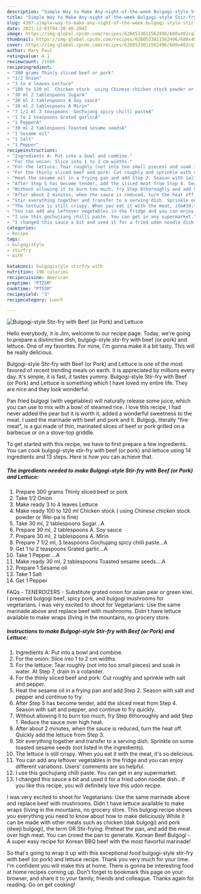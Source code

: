 ```yaml
---
description: "Simple Way to Make Any-night-of-the-week Bulgogi-style Stir-fry with Beef (or Pork) and Lettuce"
title: "Simple Way to Make Any-night-of-the-week Bulgogi-style Stir-fry with Beef (or Pork) and Lettuce"
slug: 4397-simple-way-to-make-any-night-of-the-week-bulgogi-style-stir-fry-with-beef-or-pork-and-lettuce
date: 2021-12-01T04:38:40.204Z
image: https://img-global.cpcdn.com/recipes/6288533011562496/680x482cq70/bulgogi-style-stir-fry-with-beef-or-pork-and-lettuce-recipe-main-photo.jpg
thumbnail: https://img-global.cpcdn.com/recipes/6288533011562496/680x482cq70/bulgogi-style-stir-fry-with-beef-or-pork-and-lettuce-recipe-main-photo.jpg
cover: https://img-global.cpcdn.com/recipes/6288533011562496/680x482cq70/bulgogi-style-stir-fry-with-beef-or-pork-and-lettuce-recipe-main-photo.jpg
author: Mary Paul
ratingvalue: 4.1
reviewcount: 21686
recipeingredient:
- "300 grams Thinly sliced beef or pork"
- "1/2 Onion"
- "3 to 4 leaves Lettuce"
- "100 to 120 ml  Chicken stock  using Chinese chicken stock powder or Weipa is fine"
- "30 ml 2 tablespoons SugarA"
- "30 ml 2 tablespoons A Soy sauce"
- "30 ml 2 tablespoons A Mirin"
- "7 1/2 ml 3 teaspoons  Gochujang spicy chilli pasteA"
- "1 to 2 teaspoons Grated garlicA"
- "1 PepperA"
- "30 ml 2 tablespoons Toasted sesame seedsA"
- "1 Sesame oil"
- "1 Salt"
- "1 Pepper"
recipeinstructions:
- "Ingredients A: Put into a bowl and combine."
- "For the onion: Slice into 1 to 2 cm widths."
- "For the lettuce: Tear roughly (not into too small pieces) and soak in water. At Step 7, drain in a colander."
- "For the thinly sliced beef and pork: Cut roughly and sprinkle with salt and pepper."
- "Heat the sesame oil in a frying pan and add Step 2. Season with salt and pepper and continue to fry."
- "After Step 5 has become tender, add the sliced meat from Step 4. Season with salt and pepper, and continue to fry quickly."
- "Without allowing it to burn too much, fry Step 6thoroughly and add Step 1. Reduce the sauce over high heat."
- "After about 2 minutes, when the sauce is reduced, turn the heat off. Quickly add the lettuce from Step 3."
- "Stir everything together and transfer to a serving dish. Sprinkle on some toasted sesame seeds (not listed in the ingredients)."
- "The lettuce is still crispy. When you eat it with the meat, it&#39;s so delicious."
- "You can add any leftover vegetables in the fridge and you can enjoy different variations. Users&#39; comments are so helpful."
- "I use this gochujiang chilli paste. You can get in any supermarket."
- "I changed this sauce a bit and used it for a fried udon noodle dish.. If you like this recipe, you will definitely love this udon recipe."
categories:
- Recipe
tags:
- bulgogistyle
- stirfry
- with

katakunci: bulgogistyle stirfry with 
nutrition: 196 calories
recipecuisine: American
preptime: "PT25M"
cooktime: "PT55M"
recipeyield: "3"
recipecategory: Lunch

---
```



![Bulgogi-style Stir-fry with Beef (or Pork) and Lettuce](https://img-global.cpcdn.com/recipes/6288533011562496/680x482cq70/bulgogi-style-stir-fry-with-beef-or-pork-and-lettuce-recipe-main-photo.jpg)

Hello everybody, it is Jim, welcome to our recipe page. Today, we're going to prepare a distinctive dish, bulgogi-style stir-fry with beef (or pork) and lettuce. One of my favorites. For mine, I'm gonna make it a bit tasty. This will be really delicious.

Bulgogi-style Stir-fry with Beef (or Pork) and Lettuce is one of the most favored of recent trending meals on earth. It is appreciated by millions every day. It's simple, it is fast, it tastes yummy. Bulgogi-style Stir-fry with Beef (or Pork) and Lettuce is something which I have loved my entire life. They are nice and they look wonderful.

Pan fried bulgogi (with vegetables) will naturally release some juice, which you can use to mix with a bowl of steamed rice. I love this recipe, I had never added the pear but it is worth it, added a wonderful sweetness to the meat. I used the marinade with beef and pork and it. Bulgogi, literally &#34;fire meat&#34;, is a gui made of thin, marinated slices of beef or pork grilled on a barbecue or on a stove-top griddle.


To get started with this recipe, we have to first prepare a few ingredients. You can cook bulgogi-style stir-fry with beef (or pork) and lettuce using 14 ingredients and 13 steps. Here is how you can achieve that.

<!--inarticleads1-->

##### The ingredients needed to make Bulgogi-style Stir-fry with Beef (or Pork) and Lettuce:

1. Prepare 300 grams Thinly sliced beef or pork
1. Take 1/2 Onion
1. Make ready 3 to 4 leaves Lettuce
1. Make ready 100 to 120 ml  Chicken stock ( using Chinese chicken stock powder or Wei-pa is fine)
1. Take 30 ml, 2 tablespoons Sugar...A
1. Prepare 30 ml, 2 tablespoons A. Soy sauce
1. Prepare 30 ml, 2 tablespoons A. Mirin
1. Prepare 7 1/2 ml, 3 teaspoons  Gochujang spicy chilli paste...A
1. Get 1 to 2 teaspoons Grated garlic...A
1. Take 1 Pepper....A
1. Make ready 30 ml, 2 tablespoons Toasted sesame seeds....A
1. Prepare 1 Sesame oil
1. Take 1 Salt
1. Get 1 Pepper


FAQs - TENERDIZERS - Substitute grated onion for asian pear or green kiwi. I prepared bulgogi beef, spicy pork, and bulgogi mushrooms for vegetarians. I was very excited to shoot for Vegetarians: Use the same marinade above and replace beef with mushrooms. Didn´t have lettuce available to make wraps (living in the mountains, no grocery store. 

<!--inarticleads2-->

##### Instructions to make Bulgogi-style Stir-fry with Beef (or Pork) and Lettuce:

1. Ingredients A: Put into a bowl and combine.
1. For the onion: Slice into 1 to 2 cm widths.
1. For the lettuce: Tear roughly (not into too small pieces) and soak in water. At Step 7, drain in a colander.
1. For the thinly sliced beef and pork: Cut roughly and sprinkle with salt and pepper.
1. Heat the sesame oil in a frying pan and add Step 2. Season with salt and pepper and continue to fry.
1. After Step 5 has become tender, add the sliced meat from Step 4. Season with salt and pepper, and continue to fry quickly.
1. Without allowing it to burn too much, fry Step 6thoroughly and add Step 1. Reduce the sauce over high heat.
1. After about 2 minutes, when the sauce is reduced, turn the heat off. Quickly add the lettuce from Step 3.
1. Stir everything together and transfer to a serving dish. Sprinkle on some toasted sesame seeds (not listed in the ingredients).
1. The lettuce is still crispy. When you eat it with the meat, it&#39;s so delicious.
1. You can add any leftover vegetables in the fridge and you can enjoy different variations. Users&#39; comments are so helpful.
1. I use this gochujiang chilli paste. You can get in any supermarket.
1. I changed this sauce a bit and used it for a fried udon noodle dish.. If you like this recipe, you will definitely love this udon recipe.


I was very excited to shoot for Vegetarians: Use the same marinade above and replace beef with mushrooms. Didn´t have lettuce available to make wraps (living in the mountains, no grocery store. This bulgogi recipe shows you everything you need to know about how to make deliciously While it can be made with other meats such as chicken (dak bulgogi) and pork (dweji bulgogi), the term OR Stir-frying: Preheat the pan, and add the meat over high meat. You can crowd the pan to generate. Korean Beef Bulgogi - A super easy recipe for Korean BBQ beef with the most flavorful marinade! 

So that's going to wrap it up with this exceptional food bulgogi-style stir-fry with beef (or pork) and lettuce recipe. Thank you very much for your time. I'm confident you will make this at home. There is gonna be interesting food at home recipes coming up. Don't forget to bookmark this page on your browser, and share it to your family, friends and colleague. Thanks again for reading. Go on get cooking!
